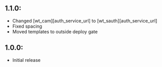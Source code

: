 ## 1.1.0:
* Changed [wt_cam][auth_service_url] to [wt_sauth][auth_service_url]
* Fixed spacing
* Moved templates to outside deploy gate
## 1.0.0:
* Initial release
